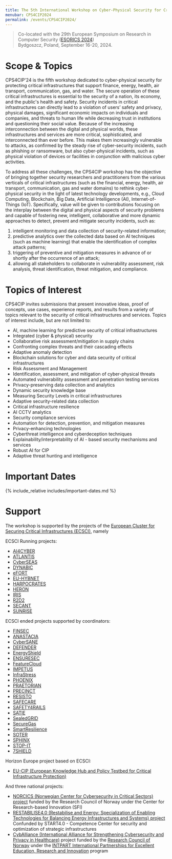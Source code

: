 ```yaml
---
title: The 5th International Workshop on Cyber-Physical Security for Critical Infrastructures Protection (CPS4CIP 2024)
menubar: CPS4CIP2024
permalink: /events/CPS4CIP2024/
---
```


<blockquote>
  Co-located with the 29th European Symposium on Research in Computer Security (<a href="https://esorics2024.org/">ESORICS 2024</a>)<br />
  Bydgoszcz, Poland, September 16-20, 2024.
</blockquote>

# Scope & Topics
CPS4CIP'24 is the fifth workshop dedicated to cyber-physical security for protecting critical infrastructures that support finance, energy, health, air transport, communication, gas, and water. The secure operation of these critical infrastructures is essential to the security of a nation, its economy, and the public's health and safety. Security incidents in critical infrastructures can directly lead to a violation of users’ safety and privacy, physical damages, significant economic impacts on individuals and companies, and threats to human life while decreasing trust in institutions and questioning their social value. Because of the increasing interconnection between the digital and physical worlds, these infrastructures and services are more critical, sophisticated, and interconnected than ever before. This makes them increasingly vulnerable to attacks, as confirmed by the steady rise of cyber-security incidents, such as phishing or ransomware, but also cyber-physical incidents, such as physical violation of devices or facilities in conjunction with malicious cyber activities.

To address all these challenges, the CPS4CIP workshop has the objective of bringing together security researchers and practitioners from the various verticals of critical infrastructures (such as the financial, energy, health, air transport, communication, gas and water domains) to rethink cyber-
physical security in the light of latest technology developments, e.g., Cloud Computing, Blockchain, Big Data, Artificial Intelligence (AI), Internet-of-Things (IoT). Specifically, value will be given to contributions focusing on the interplay between the digital and physical aspects of security problems and capable of fostering new, intelligent, collaborative and more dynamic approaches to detect, prevent and mitigate security incidents, such as:

1. intelligent monitoring and data collection of security-related information;
1. predictive analytics over the collected data based on AI techniques (such as machine learning) that enable the identification of complex attack patterns;
1. triggering of preventive and mitigation measures in advance of or shortly after the occurrence of an attack;
1. allowing all stakeholders to collaborate in vulnerability assessment, risk analysis, threat identification, threat mitigation, and compliance.

# Topics of Interest
CPS4CIP invites submissions that present innovative ideas, proof of concepts, use cases, experience reports, and results from a variety of topics relevant to the security of critical infrastructures and services. Topics of interest include, but are not limited to:
- AI, machine learning for predictive security of critical infrastructures
- Integrated (cyber & physical) security
- Collaborative risk assessment/mitigation in supply chains
- Confronting complex threats and their cascading effects
- Adaptive anomaly detection
- Blockchain solutions for cyber and data security of critical infrastructures
- Risk Assessment and Management
- Identification, assessment, and mitigation of cyber-physical threats
- Automated vulnerability assessment and penetration testing services
- Privacy-preserving data collection and analytics
- Dynamic security knowledge base
- Measuring Security Levels in critical infrastructures
- Adaptive security-related data collection
- Critical infrastructure resilience
- AI CCTV analytics
- Security compliance services
- Automation for detection, prevention, and mitigation measures
- Privacy-enhancing technologies
- Cyberthreat intelligence and cyberdeception techniques
- Explainability/interpretability of AI - based security mechanisms and services
- Robust AI for CIP
- Adaptive threat hunting and intelligence

# Important Dates
{% include_relative includes/important-dates.md %}

# Support
The workshop is supported by the projects of the [European Cluster for Securing Critical Infrastructures (ECSCI)](https://www.finsec-project.eu/ecsci), namely

ECSCI Running projects:
- [AI4CYBER](https://ai4cyber.eu/)
- [ATLANTIS](https://www.atlantis-horizon.eu/)
- [CyberSEAS](https://cyberseas.eu/)
- [DYNABIC](https://dynabic.eu/)
- [eFORT](https://efort-project.eu/)
- [EU-HYBNET](https://euhybnet.eu/)
- [HARPOCRATES](https://harpocrates-project.eu/)
- [HERON](https://www.heron-h2020.eu/)
- [IRIS](https://www.iris-h2020.eu/)
- [R2D2](https://r2d2project.eu/)
- [SECANT](https://secant-project.eu/)
- [SUNRISE](https://sunrise-europe.eu/)

ECSCI ended projects supported by coordinators:
- [FINSEC](https://www.finsec-project.eu)
- [ANASTACIA](http://www.anastacia-h2020.eu/)
- [CyberSANE](https://www.cybersane-project.eu/)
- [DEFENDER](https://defender-project.eu/)
- [EnergyShield](https://energy-shield.eu/)
- [ENSURESEC](http://www.ensuresec.eu/)
- [FeatureCloud](https://featurecloud.eu/)
- [IMPETUS](https://www.impetus-project.eu/)
- [InfraStress](https://www.infrastress.eu/)
- [PHOENIX](https://phoenix-h2020.eu/)
- [PRAETORIAN](https://praetorian-h2020.eu/)
- [PRECINCT](https://www.precinct.info/en/)
- [RESISTO](http://www.resistoproject.eu/)
- [SAFECARE](https://www.safecare-project.eu/)
- [SAFETY4RAILS](https://safety4rails.eu/)
- [SATIE](http://satie-h2020.eu)
- [SealedGRID](https://www.sgrid.eu/)
- [SecureGas](https://www.securegas-project.eu/)
- [SmartResilience](http://www.smartresilience.eu-vri.eu)
- [SOTER](https://soterproject.eu/)
- [SPHINX](https://sphinx-project.eu/)
- [STOP-IT](https://stop-it-project.eu/)
- [7SHIELD](https://www.7shield.eu/)

Horizon Europe project based on ECSCI:
- [EU-CIP (European Knowledge Hub and Policy Testbed for Critical Infrastructure Protection)](https://www.eucip.eu)

And three national projects:
- [NORCICS (Norwegian Center for Cybersecurity in Critical Sectors) project](https://www.ntnu.edu/norcics) funded by the Research Council of Norway under the Center for Research-based Innovation (SFI)
- [RESTABILISE4.0 (Restabilise and Energy: Specialization of Enabling Technologies for Balancing Energy Infrastructures and Systems) project](http://www.restabilise4-0.it/) Confunded by START4.0 - Competence Center for security and optimization of strategic infrastructures
- [CybAlliance (International Alliance for Strengthening Cybersecurity and Privacy in Healthcare)](https://nr.no/en/projects/kompetanseheving-for-okt-digital-sikkerhet-i-helsevesenet/) project funded by the [Research Council of Norway](https://www.forskningsradet.no/en/) under the [INTPART International Partnerships for Excellent Education, Research and Innovation](https://www.forskningsradet.no/en/call-for-proposals/2022/intpart-international-partnerships/) program